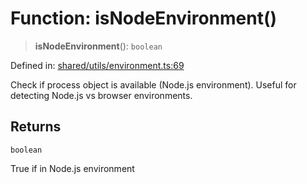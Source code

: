 # Function: isNodeEnvironment()

> **isNodeEnvironment**(): `boolean`

Defined in: [shared/utils/environment.ts:69](https://github.com/Nick2bad4u/Uptime-Watcher/blob/2a45eeb1723f8f7089001af2c92aa07d82dfe7e4/shared/utils/environment.ts#L69)

Check if process object is available (Node.js environment).
Useful for detecting Node.js vs browser environments.

## Returns

`boolean`

True if in Node.js environment
